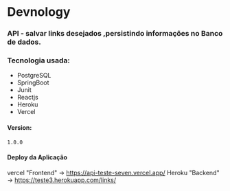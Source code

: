# Devnology

### API - salvar links desejados ,persistindo informações no Banco de dados.

### Tecnologia usada:
   - PostgreSQL
   - SpringBoot
   - Junit 
   - Reactjs
   - Heroku 
   - Vercel

#### Version:
    1.0.0

#### Deploy da Aplicação
vercel "Frontend" ->  https://api-teste-seven.vercel.app/
Heroku "Backend" ->   https://teste3.herokuapp.com/links/

